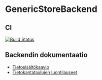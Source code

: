 # GenericStoreBackend
 
## CI 
[![Build Status](https://travis-ci.com/hannuee/GenericStoreBackend.svg?token=JYhUyzdtbwNFUsRaRdmx&branch=main)](https://travis-ci.com/hannuee/GenericStoreBackend)

## Backendin dokumentaatio
* [Tietosisältökaavio](https://github.com/hannuee/GenericStoreBackend/blob/main/documentation/DatabaseDiagram.jpg)
* [Tietokantataulujen luontilauseet](https://github.com/hannuee/GenericStoreBackend/blob/main/documentation/CreateTables.txt)